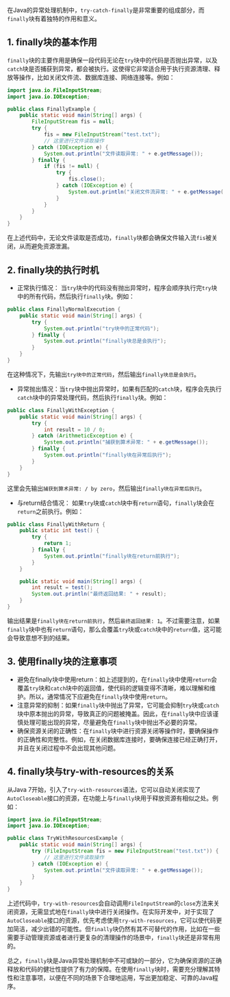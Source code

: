 在Java的异常处理机制中，`try-catch-finally`是非常重要的组成部分，而`finally`块有着独特的作用和意义。

## 1. finally块的基本作用
`finally`块的主要作用是确保一段代码无论在`try`块中的代码是否抛出异常，以及`catch`块是否捕获到异常，都会被执行。这使得它非常适合用于执行资源清理、释放等操作，比如关闭文件流、数据库连接、网络连接等。例如：
```java
import java.io.FileInputStream;
import java.io.IOException;

public class FinallyExample {
    public static void main(String[] args) {
        FileInputStream fis = null;
        try {
            fis = new FileInputStream("test.txt");
            // 这里进行文件读取操作
        } catch (IOException e) {
            System.out.println("文件读取异常: " + e.getMessage());
        } finally {
            if (fis != null) {
                try {
                    fis.close();
                } catch (IOException e) {
                    System.out.println("关闭文件流异常: " + e.getMessage());
                }
            }
        }
    }
}
```
在上述代码中，无论文件读取是否成功，`finally`块都会确保文件输入流`fis`被关闭，从而避免资源泄漏。

## 2. finally块的执行时机
- 正常执行情况：
当`try`块中的代码没有抛出异常时，程序会顺序执行完`try`块中的所有代码，然后执行`finally`块。例如：
```java
public class FinallyNormalExecution {
    public static void main(String[] args) {
        try {
            System.out.println("try块中的正常代码");
        } finally {
            System.out.println("finally块总是会执行");
        }
    }
}
```
在这种情况下，先输出`try块中的正常代码`，然后输出`finally块总是会执行`。
- 异常抛出情况：当`try`块中抛出异常时，如果有匹配的`catch`块，程序会先执行`catch`块中的异常处理代码，然后执行`finally`块。例如：
```java
public class FinallyWithException {
    public static void main(String[] args) {
        try {
            int result = 10 / 0;
        } catch (ArithmeticException e) {
            System.out.println("捕获到算术异常: " + e.getMessage());
        } finally {
            System.out.println("finally块在异常后执行");
        }
    }
}
```
这里会先输出`捕获到算术异常: / by zero`，然后输出`finally块在异常后执行`。
- 与return结合情况：
如果`try`块或`catch`块中有`return`语句，`finally`块会在`return`之前执行。例如：
```java
public class FinallyWithReturn {
    public static int test() {
        try {
            return 1;
        } finally {
            System.out.println("finally块在return前执行");
        }
    }

    public static void main(String[] args) {
        int result = test();
        System.out.println("最终返回结果: " + result);
    }
}
```
输出结果是`finally块在return前执行`，然后`最终返回结果: 1`。不过需要注意，如果`finally`块中也有`return`语句，那么会覆盖`try`块或`catch`块中的`return`值，这可能会导致意想不到的结果。

## 3. 使用finally块的注意事项
- 避免在finally块中使用return：如上述提到的，在`finally`块中使用`return`会覆盖`try`块和`catch`块中的返回值，使代码的逻辑变得不清晰，难以理解和维护。所以，通常情况下应避免在`finally`块中使用`return`。
- 注意异常的抑制：如果`finally`块中抛出了异常，它可能会抑制`try`块或`catch`块中原本抛出的异常，导致真正的问题被掩盖。因此，在`finally`块中应该谨慎处理可能出现的异常，尽量避免在`finally`块中抛出不必要的异常。
- 确保资源关闭的正确性：在`finally`块中进行资源关闭等操作时，要确保操作的正确性和完整性。例如，在关闭数据库连接时，要确保连接已经正确打开，并且在关闭过程中不会出现其他问题。

## 4. finally块与try-with-resources的关系
从Java 7开始，引入了`try-with-resources`语法，它可以自动关闭实现了`AutoCloseable`接口的资源，在功能上与`finally`块用于释放资源有相似之处。例如：
```java
import java.io.FileInputStream;
import java.io.IOException;

public class TryWithResourcesExample {
    public static void main(String[] args) {
        try (FileInputStream fis = new FileInputStream("test.txt")) {
            // 这里进行文件读取操作
        } catch (IOException e) {
            System.out.println("文件读取异常: " + e.getMessage());
        }
    }
}
```
上述代码中，`try-with-resources`会自动调用`FileInputStream`的`close`方法来关闭资源，无需显式地在`finally`块中进行关闭操作。在实际开发中，对于实现了`AutoCloseable`接口的资源，优先考虑使用`try-with-resources`，它可以使代码更加简洁，减少出错的可能性。但`finally`块仍然有其不可替代的作用，比如在一些需要手动管理资源或者进行更复杂的清理操作的场景中，`finally`块还是非常有用的。

总之，`finally`块是Java异常处理机制中不可或缺的一部分，它为确保资源的正确释放和代码的健壮性提供了有力的保障。在使用`finally`块时，需要充分理解其特性和注意事项，以便在不同的场景下合理地运用，写出更加稳定、可靠的Java程序。
